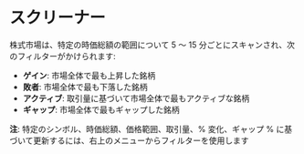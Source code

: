 # **スクリーナー**

株式市場は、特定の時価総額の範囲について 5 ～ 15 分ごとにスキャンされ、次のフィルターがかけられます:

- **ゲイン**: 市場全体で最も上昇した銘柄
- **敗者**: 市場全体で最も下落した銘柄
- **アクティブ**: 取引量に基づいて市場全体で最もアクティブな銘柄
- **ギャップ**: 市場全体で最もギャップした銘柄

**注**: 特定のシンボル、時価総額、価格範囲、取引量、% 変化、ギャップ % に基づいて更新するには、右上のメニューからフィルターを使用します
